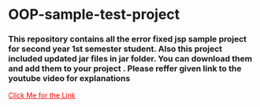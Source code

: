 <h1>OOP-sample-test-project</h1>
<h3>This repository contains all the error fixed jsp sample project for second year 1st semester student. Also this project included updated jar files in jar folder. You can download them and add them to your project . Please reffer given link to the youtube video  for explanations</h3>

<a href = "https://www.youtube.com/watch?v=Q4k_Ims1ewA&list=PLoTs8UpkQUw_J3eiAt82wfilfo3EoI9eL" style="color:red">Click Me for the Link</a>

